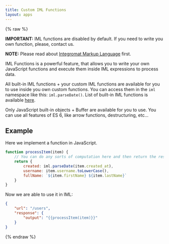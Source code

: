 ```yaml
---
title: Custom IML Functions
layout: apps
---
```


{% raw %}

**IMPORTANT:** IML functions are disabled by default. If you need to
write you own function, please, contact us.

**NOTE:** Please read about
[Integromat Markup Language](../iml.md) first.

IML Functions is a powerful feature, that allows you to write your own
JavaScript functions and execute them inside IML expressions to process
data.

All built-in IML functions + your custom IML functions are available for
you to use inside you own custom functions. You can access them in the
`iml` namespace like this: `iml.parseDate()`. List of built-in IML
functions is available
[here](https://www.integromat.com/en/kb/functions.html).

Only JavaScript built-in objects + Buffer are available for you to use.
You can use all features of ES 6, like arrow functions, destructuring,
etc...

## Example

Here we implement a function in JavaScript.

```javascript
function processItem(item) {
    // You can do any sorts of computation here and then return the result
    return {
        created: iml.parseDate(item.created_at),
        username: item.username.toLowerCase(),
        fullName: `${item.firstName} ${item.lastName}`
    }
}
```

Now we are able to use it in IML:

```json
{
    "url": "/users",
    "response": {
        "output": "{{processItem(item)}}"
    }
}
```

{% endraw %}